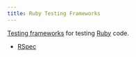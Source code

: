 ```yaml
---
title: Ruby Testing Frameworks
---
```


[Testing frameworks](Testing-Frameworks) for testing [Ruby](Ruby) code.

* [RSpec](RSpec)
